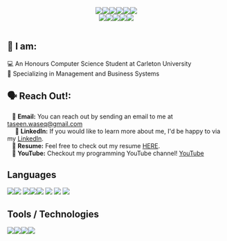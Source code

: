 <div align="center">
<img src="https://img.icons8.com/nolan/64/t.png"/><img src="https://img.icons8.com/nolan/64/a.png"/><img src="https://img.icons8.com/nolan/64/s.png"/><img src="https://img.icons8.com/nolan/64/e.png"/><img src="https://img.icons8.com/nolan/64/e.png"/><img src="https://img.icons8.com/nolan/64/n.png"/><br><img src="https://img.icons8.com/nolan/64/w.png"/><img src="https://img.icons8.com/nolan/64/a.png"/><img src="https://img.icons8.com/nolan/64/s.png"/><img src="https://img.icons8.com/nolan/64/e.png"/><img src="https://img.icons8.com/nolan/64/q.png"/>
</div>
<br>

## 👋 I am:
 💻 An Honours Computer Science Student at Carleton University
<br> 💼 Specializing in Management and Business Systems

## 🗣️ Reach Out!:
&ensp; :email: **Email:** You can reach out by sending an email to me at taseen.waseq@gmail.com 
<br>&emsp; 🔵 **LinkedIn:** If you would like to learn more about me, I'd be happy to via my [LinkedIn](https://www.linkedin.com/in/taseenw/).
<br>&ensp; 📄 **Resume:** Feel free to check out my resume [HERE](https://www.taseenw.me/assets/Taseen_Waseq_Resume.pdf).
<br>&ensp; 🎥 **YouTube:** Checkout my programming YouTube channel! [YouTube](https://www.youtube.com/channel/UC4Oalqat4VhD-zmGAA5uvfA/)

## Languages
<img src="https://img.icons8.com/nolan/64/python.png"/><img src="https://img.icons8.com/nolan/64/java-coffee-cup-logo.png"/>
<img src="https://img.icons8.com/nolan/64/php.png"/><img src="https://img.icons8.com/nolan/64/c.png"/><img src="https://img.icons8.com/nolan/64/javascript.png"/>
<img src="https://img.icons8.com/nolan/64/sql.png"/>
<img src="https://img.icons8.com/nolan/64/html-5.png"/>
<img src="https://img.icons8.com/nolan/64/css-filetype.png"/>

## Tools / Technologies
<img src="https://img.icons8.com/nolan/64/angularjs.png"/><img src="https://img.icons8.com/nolan/64/mysql.png"/><img src="https://img.icons8.com/nolan/64/git.png"/><img src="https://img.icons8.com/nolan/64/visual-studio.png"/>
